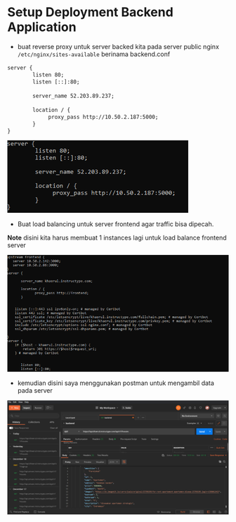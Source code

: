 # Setup Deployment Backend Application

* buat reverse proxy untuk server backed kita pada server public nginx ``/etc/nginx/sites-available`` berinama backend.conf

```
server {
        listen 80;
        listen [::]:80;

        server_name 52.203.89.237;

        location / {
             proxy_pass http://10.50.2.187:5000;
        }
}
```

![19](../assets/16.PNG)

* Buat load balancing untuk server frontend agar traffic bisa dipecah.

**Note** disini kita harus membuat 1 instances lagi untuk load balance frontend server

![20](../assets/17.PNG)

* kemudian disini saya menggunakan postman untuk mengambil data pada server 

![21](../assets/18.PNG)

